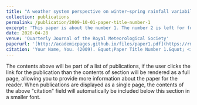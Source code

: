 ```yaml
---
title: "A weather system perspective on winter–spring rainfall variability in southeastern Australia during El Niño"
collection: publications
permalink: /publication/2009-10-01-paper-title-number-1
excerpt: 'This paper is about the number 1. The number 2 is left for future work.'
date: 2020-04-28
venue: 'Quarterly Journal of the Royal Meteorological Society'
paperurl: '[http://academicpages.github.io/files/paper1.pdf](https://rmets.onlinelibrary.wiley.com/doi/10.1002/qj.3808)'
citation: 'Your Name, You. (2009). &quot;Paper Title Number 1.&quot; <i>Journal 1</i>. 1(1).'
---
```


The contents above will be part of a list of publications, if the user clicks the link for the publication than the contents of section will be rendered as a full page, allowing you to provide more information about the paper for the reader. When publications are displayed as a single page, the contents of the above "citation" field will automatically be included below this section in a smaller font.

